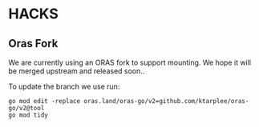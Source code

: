 # HACKS

## Oras Fork

We are currently using an ORAS fork to support mounting.  We hope it will be merged upstream and released soon..

To update the branch we use run:

```shell
go mod edit -replace oras.land/oras-go/v2=github.com/ktarplee/oras-go/v2@tool
go mod tidy
```

